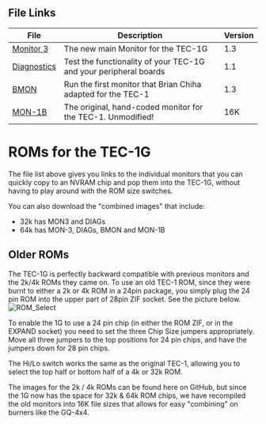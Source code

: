 ## File Links
| File | Description | Version |
|---|---|---|
| [Monitor 3](./MON3/) | The new main Monitor for the TEC-1G | 1.3 |
| [Diagnostics](./DIAG/) | Test the functionality of your TEC-1G and your peripheral boards | 1.1 |
| [BMON](./BMON/) | Run the first monitor that Brian Chiha adapted for the TEC-1 | 1.3 |
| [MON-1B](./MON1/) | The original, hand-coded monitor for the TEC-1. Unmodified! | 16K |

# ROMs for the TEC-1G

The file list above gives you links to the individual monitors that you can quickly copy to an NVRAM chip
and pop them into the TEC-1G, without having to play around with the ROM size switches.

You can also download the "combined images" that include:
 - 32k has MON3 and DIAGs
 - 64k has MON-3, DIAGs, BMON and MON-1B


## Older ROMs

The TEC-1G is perfectly backward compatible with previous monitors and the 2k/4k ROMs they came on.
To use an old TEC-1 ROM, since they were burnt to either a 2k or 4k ROM in a 24pin package, you simply plug the 24 pin ROM into the upper part of 28pin ZIF socket. See the picture below.
![ROM_Select](https://github.com/MarkJelic/TEC-1G/assets/13119623/8d69fc73-478f-4a73-8ddb-a0395251e33d)

To enable the 1G to use a 24 pin chip (in either the ROM ZIF, or in the EXPAND socket) you need to set the three Chip Size jumpers appropriately. Move all three jumpers to the top positions for 24 pin chips, and have the jumpers down for 28 pin chips.

The Hi/Lo switch works the same as the original TEC-1, allowing you to select the top half or bottom half of a 4k or 32k ROM.

The images for the 2k / 4k ROMs can be found here on GitHub, but since the 1G now has the space for 32k & 64k ROM chips, we have recompiled the old monitors into 16K file sizes that allows for easy "combining" on burners like the GQ-4x4.

